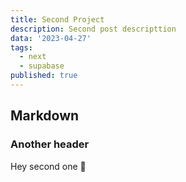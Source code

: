```yaml
---
title: Second Project
description: Second post descripttion
data: '2023-04-27'
tags:
  - next
  - supabase
published: true
---
```


## Markdown

### Another header

Hey second one 👋

<script>
    const projectImages = [
        "/media/images/banner.png"
    ]

    console.log(projectImages)
</script>
